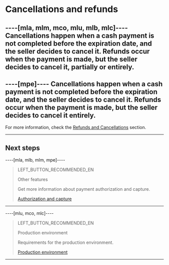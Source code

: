 # Cancellations and refunds

----[mla, mlm, mco, mlu, mlb, mlc]----
Cancellations happen when a cash payment is not completed before the expiration date, and the seller decides to cancel it. Refunds occur when the payment is made, but the seller decides to cancel it, partially or entirely.
------------

----[mpe]----
Cancellations happen when a cash payment is not completed before the expiration date, and the seller decides to cancel it. Refunds occur when the payment is made, but the seller decides to cancel it entirely.
------------

For more information, check the [Refunds and Cancellations](https://www.mercadopago[FAKER][URL][DOMAIN]/developers/en/guides/additional-content/account/cancellations-and-refunds) section.

---
## Next steps

----[mla, mlb, mlm, mpe]----
> LEFT_BUTTON_RECOMMENDED_EN
>
> Other features
>
> Get more information about payment authorization and capture.
>
> [Authorization and capture](https://www.mercadopago[FAKER][URL][DOMAIN]/developers/en/guides/checkout-api/authorization-and-capture)
------------

----[mlu, mco, mlc]----
> LEFT_BUTTON_RECOMMENDED_EN
>
> Production environment
>
> Requirements for the production environment.
>
> [Production environment](https://www.mercadopago[FAKER][URL][DOMAIN]/developers/en/guides/checkout-api/goto-production)
------------
